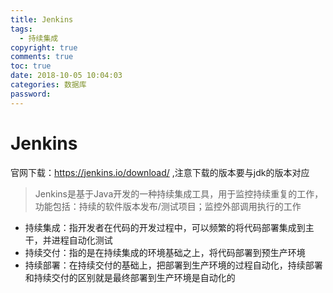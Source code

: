 ```yaml
---
title: Jenkins
tags:
  - 持续集成 
copyright: true
comments: true
toc: true
date: 2018-10-05 10:04:03
categories: 数据库
password:
---
```

  
# Jenkins
官网下载：https://jenkins.io/download/ ,注意下载的版本要与jdk的版本对应
> Jenkins是基于Java开发的一种持续集成工具，用于监控持续重复的工作，功能包括：持续的软件版本发布/测试项目；监控外部调用执行的工作
* 持续集成：指开发者在代码的开发过程中，可以频繁的将代码部署集成到主干，并进程自动化测试 
* 持续交付：指的是在持续集成的环境基础之上，将代码部署到预生产环境
* 持续部署：在持续交付的基础上，把部署到生产环境的过程自动化，持续部署和持续交付的区别就是最终部署到生产环境是自动化的